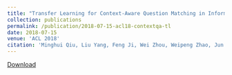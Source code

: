 ```yaml
---
title: "Transfer Learning for Context-Aware Question Matching in Information-seeking Conversation Systems in E-commerce"
collection: publications
permalink: /publication/2018-07-15-acl18-contextqa-tl
date: 2018-07-15
venue: 'ACL 2018'
citation: 'Minghui Qiu, Liu Yang, Feng Ji, Wei Zhou, Weipeng Zhao, Jun Huang, Haiqing Chen, W. Bruce Croft,Wei Lin. Transfer Learning for Context-Aware Question Matching in Information-seeking Conversation Systems in E-commerce. In Proceedings of  the 56th Annual Meeting of the Association for Computational Linguistics (ACL 2018), Melbourne, Australia, July 15-20, 2018. Short Paper. (CCF Rank A)'
---
```


<a href='https://arxiv.org/abs/1806.05434'>Download</a>

